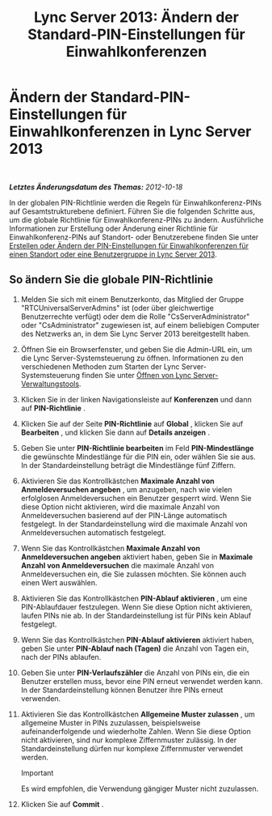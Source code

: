﻿---
title: 'Lync Server 2013: Ändern der Standard-PIN-Einstellungen für Einwahlkonferenzen'
TOCTitle: Ändern der Standard-PIN-Einstellungen für Einwahlkonferenzen
ms:assetid: 2d110e94-ad29-4755-b17f-d8c2da9b78a4
ms:mtpsurl: https://technet.microsoft.com/de-de/library/Gg425780(v=OCS.15)
ms:contentKeyID: 49293532
ms.date: 05/19/2016
mtps_version: v=OCS.15
ms.translationtype: HT
---

# Ändern der Standard-PIN-Einstellungen für Einwahlkonferenzen in Lync Server 2013

 

_**Letztes Änderungsdatum des Themas:** 2012-10-18_

In der globalen PIN-Richtlinie werden die Regeln für Einwahlkonferenz-PINs auf Gesamtstrukturebene definiert. Führen Sie die folgenden Schritte aus, um die globale Richtlinie für Einwahlkonferenz-PINs zu ändern. Ausführliche Informationen zur Erstellung oder Änderung einer Richtlinie für Einwahlkonferenz-PINs auf Standort- oder Benutzerebene finden Sie unter [Erstellen oder Ändern der PIN-Einstellungen für Einwahlkonferenzen für einen Standort oder eine Benutzergruppe in Lync Server 2013](lync-server-2013-create-or-modify-dial-in-conferencing-pin-settings-for-a-site-or-group-of-users.md).

## So ändern Sie die globale PIN-Richtlinie

1.  Melden Sie sich mit einem Benutzerkonto, das Mitglied der Gruppe "RTCUniversalServerAdmins" ist (oder über gleichwertige Benutzerrechte verfügt) oder dem die Rolle "CsServerAdministrator" oder "CsAdministrator" zugewiesen ist, auf einem beliebigen Computer des Netzwerks an, in dem Sie Lync Server 2013 bereitgestellt haben.

2.  Öffnen Sie ein Browserfenster, und geben Sie die Admin-URL ein, um die Lync Server-Systemsteuerung zu öffnen. Informationen zu den verschiedenen Methoden zum Starten der Lync Server-Systemsteuerung finden Sie unter [Öffnen von Lync Server-Verwaltungstools](lync-server-2013-open-lync-server-administrative-tools.md).

3.  Klicken Sie in der linken Navigationsleiste auf **Konferenzen** und dann auf **PIN-Richtlinie** .

4.  Klicken Sie auf der Seite **PIN-Richtlinie** auf **Global** , klicken Sie auf **Bearbeiten** , und klicken Sie dann auf **Details anzeigen** .

5.  Geben Sie unter **PIN-Richtlinie bearbeiten** im Feld **PIN-Mindestlänge** die gewünschte Mindestlänge für die PIN ein, oder wählen Sie sie aus. In der Standardeinstellung beträgt die Mindestlänge fünf Ziffern.

6.  Aktivieren Sie das Kontrollkästchen **Maximale Anzahl von Anmeldeversuchen angeben** , um anzugeben, nach wie vielen erfolglosen Anmeldeversuchen ein Benutzer gesperrt wird. Wenn Sie diese Option nicht aktivieren, wird die maximale Anzahl von Anmeldeversuchen basierend auf der PIN-Länge automatisch festgelegt. In der Standardeinstellung wird die maximale Anzahl von Anmeldeversuchen automatisch festgelegt.

7.  Wenn Sie das Kontrollkästchen **Maximale Anzahl von Anmeldeversuchen angeben** aktiviert haben, geben Sie in **Maximale Anzahl von Anmeldeversuchen** die maximale Anzahl von Anmeldeversuchen ein, die Sie zulassen möchten. Sie können auch einen Wert auswählen.

8.  Aktivieren Sie das Kontrollkästchen **PIN-Ablauf aktivieren** , um eine PIN-Ablaufdauer festzulegen. Wenn Sie diese Option nicht aktivieren, laufen PINs nie ab. In der Standardeinstellung ist für PINs kein Ablauf festgelegt.

9.  Wenn Sie das Kontrollkästchen **PIN-Ablauf aktivieren** aktiviert haben, geben Sie unter **PIN-Ablauf nach (Tagen)** die Anzahl von Tagen ein, nach der PINs ablaufen.

10. Geben Sie unter **PIN-Verlaufszähler** die Anzahl von PINs ein, die ein Benutzer erstellen muss, bevor eine PIN erneut verwendet werden kann. In der Standardeinstellung können Benutzer ihre PINs erneut verwenden.

11. Aktivieren Sie das Kontrollkästchen **Allgemeine Muster zulassen** , um allgemeine Muster in PINs zuzulassen, beispielsweise aufeinanderfolgende und wiederholte Zahlen. Wenn Sie diese Option nicht aktivieren, sind nur komplexe Ziffernmuster zulässig. In der Standardeinstellung dürfen nur komplexe Ziffernmuster verwendet werden.
    

    > [!IMPORTANT]
    > Es wird empfohlen, die Verwendung gängiger Muster nicht zuzulassen.



12. Klicken Sie auf **Commit** .

